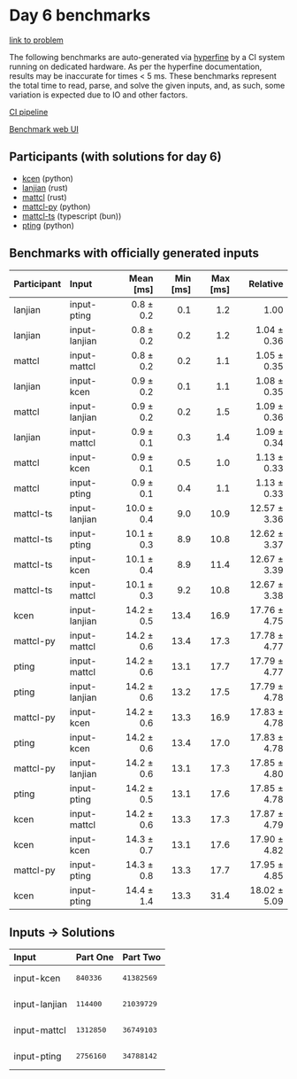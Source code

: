 # Day 6 benchmarks

[link to problem](https://adventofcode.com/2023/day/6)

The following benchmarks are auto-generated via
[hyperfine](https://github.com/sharkdp/hyperfine) by a CI system running on
dedicated hardware. As per the hyperfine documentation, results may be
inaccurate for times < 5 ms. These benchmarks represent the total time to read,
parse, and solve the given inputs, and, as such, some variation is expected due
to IO and other factors.

[CI pipeline](http://ci.papercode.net:8080/teams/main/pipelines/aoc2023)

[Benchmark web UI](https://aoc.ancalagon.black)


## Participants (with solutions for day 6)

- [kcen](https://github.com/kcen/aoc2023) (python)
- [lanjian](https://github.com/lanjian/aoc-2023) (rust)
- [mattcl](https://github.com/mattcl/aoc2023) (rust)
- [mattcl-py](https://github.com/mattcl/aoc2023-py) (python)
- [mattcl-ts](https://github.com/mattcl/aoc2023-js) (typescript (bun))
- [pting](https://github.com/pting/aoc2023) (python)


## Benchmarks with officially generated inputs

| Participant | Input | Mean [ms] | Min [ms] | Max [ms] | Relative |
|:---|:---|---:|---:|---:|---:|
| lanjian | input-pting | 0.8 ± 0.2 | 0.1 | 1.2 | 1.00 |
| lanjian | input-lanjian | 0.8 ± 0.2 | 0.2 | 1.2 | 1.04 ± 0.36 |
| mattcl | input-mattcl | 0.8 ± 0.2 | 0.2 | 1.1 | 1.05 ± 0.35 |
| lanjian | input-kcen | 0.9 ± 0.2 | 0.1 | 1.1 | 1.08 ± 0.35 |
| mattcl | input-lanjian | 0.9 ± 0.2 | 0.2 | 1.5 | 1.09 ± 0.36 |
| lanjian | input-mattcl | 0.9 ± 0.1 | 0.3 | 1.4 | 1.09 ± 0.34 |
| mattcl | input-kcen | 0.9 ± 0.1 | 0.5 | 1.0 | 1.13 ± 0.33 |
| mattcl | input-pting | 0.9 ± 0.1 | 0.4 | 1.1 | 1.13 ± 0.33 |
| mattcl-ts | input-lanjian | 10.0 ± 0.4 | 9.0 | 10.9 | 12.57 ± 3.36 |
| mattcl-ts | input-pting | 10.1 ± 0.3 | 8.9 | 10.8 | 12.62 ± 3.37 |
| mattcl-ts | input-kcen | 10.1 ± 0.4 | 8.9 | 11.4 | 12.67 ± 3.39 |
| mattcl-ts | input-mattcl | 10.1 ± 0.3 | 9.2 | 10.8 | 12.67 ± 3.38 |
| kcen | input-lanjian | 14.2 ± 0.5 | 13.4 | 16.9 | 17.76 ± 4.75 |
| mattcl-py | input-mattcl | 14.2 ± 0.6 | 13.4 | 17.3 | 17.78 ± 4.77 |
| pting | input-mattcl | 14.2 ± 0.6 | 13.1 | 17.7 | 17.79 ± 4.77 |
| pting | input-lanjian | 14.2 ± 0.6 | 13.2 | 17.5 | 17.79 ± 4.78 |
| mattcl-py | input-kcen | 14.2 ± 0.6 | 13.3 | 16.9 | 17.83 ± 4.78 |
| pting | input-kcen | 14.2 ± 0.6 | 13.4 | 17.0 | 17.83 ± 4.78 |
| mattcl-py | input-lanjian | 14.2 ± 0.6 | 13.1 | 17.3 | 17.85 ± 4.80 |
| pting | input-pting | 14.2 ± 0.5 | 13.1 | 17.6 | 17.85 ± 4.78 |
| kcen | input-mattcl | 14.2 ± 0.6 | 13.3 | 17.3 | 17.87 ± 4.79 |
| kcen | input-kcen | 14.3 ± 0.7 | 13.1 | 17.6 | 17.90 ± 4.82 |
| mattcl-py | input-pting | 14.3 ± 0.8 | 13.3 | 17.7 | 17.95 ± 4.85 |
| kcen | input-pting | 14.4 ± 1.4 | 13.3 | 31.4 | 18.02 ± 5.09 |


## Inputs -> Solutions

| Input | Part One | Part Two |
|:---|:---|:---|
|input-kcen|<pre>840336</pre>|<pre>41382569</pre>|
|input-lanjian|<pre>114400</pre>|<pre>21039729</pre>|
|input-mattcl|<pre>1312850</pre>|<pre>36749103</pre>|
|input-pting|<pre>2756160</pre>|<pre>34788142</pre>|